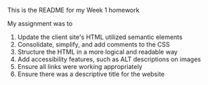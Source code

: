 This is the README for my Week 1 homework

My assignment was to 
1. Update the client site's HTML utilized semantic elements
2. Consolidate, simplify, and add comments to the CSS
3. Structure the HTML in a more logical and readable way
4. Add accessibility features, such as ALT descriptions on images
5. Ensure all links were working appropriately
6. Ensure there was a descriptive title for the website

